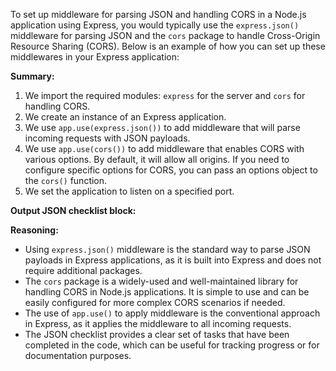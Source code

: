 To set up middleware for parsing JSON and handling CORS in a Node.js application using Express, you would typically use the `express.json()` middleware for parsing JSON and the `cors` package to handle Cross-Origin Resource Sharing (CORS). Below is an example of how you can set up these middlewares in your Express application:


**Summary:**

1. We import the required modules: `express` for the server and `cors` for handling CORS.
2. We create an instance of an Express application.
3. We use `app.use(express.json())` to add middleware that will parse incoming requests with JSON payloads.
4. We use `app.use(cors())` to add middleware that enables CORS with various options. By default, it will allow all origins. If you need to configure specific options for CORS, you can pass an options object to the `cors()` function.
5. We set the application to listen on a specified port.

**Output JSON checklist block:**


**Reasoning:**

- Using `express.json()` middleware is the standard way to parse JSON payloads in Express applications, as it is built into Express and does not require additional packages.
- The `cors` package is a widely-used and well-maintained library for handling CORS in Node.js applications. It is simple to use and can be easily configured for more complex CORS scenarios if needed.
- The use of `app.use()` to apply middleware is the conventional approach in Express, as it applies the middleware to all incoming requests.
- The JSON checklist provides a clear set of tasks that have been completed in the code, which can be useful for tracking progress or for documentation purposes.